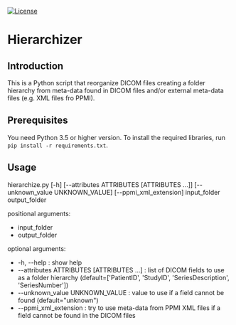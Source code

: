 [![License](https://img.shields.io/badge/license-Apache--2.0-blue.svg)](https://github.com/LREN-CHUV/hierarchizer/blob/master/LICENSE)

# Hierarchizer

## Introduction

This is a Python script that reorganize DICOM files creating a folder hierarchy from meta-data found in DICOM files
and/or external meta-data files (e.g. XML files fro PPMI).

## Prerequisites

You need Python 3.5 or higher version.
To install the required libraries, run `pip install -r requirements.txt`.

## Usage

hierarchize.py [-h] [--attributes ATTRIBUTES [ATTRIBUTES ...]] [--unknown_value UNKNOWN_VALUE] [--ppmi_xml_extension] 
input_folder output_folder

positional arguments:
* input_folder
* output_folder

optional arguments:
  * -h, --help : show help
  * --attributes ATTRIBUTES [ATTRIBUTES ...] : list of DICOM fields to use as a folder hierarchy
  (default=['PatientID', 'StudyID', 'SeriesDescription', 'SeriesNumber'])
  * --unknown_value UNKNOWN_VALUE : value to use if a field cannot be found (default="unknown")
  * --ppmi_xml_extension : try to use meta-data from PPMI XML files if a field cannot be found in the DICOM files
